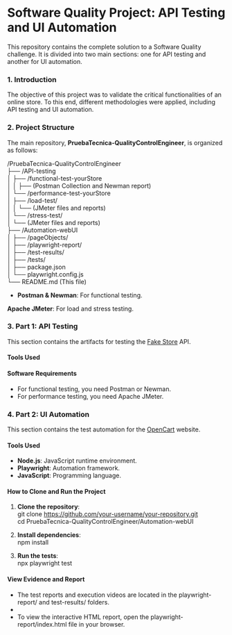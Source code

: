 # **Software Quality Project: API Testing and UI Automation**

This repository contains the complete solution to a Software Quality challenge. It is divided into two main sections: one for API testing and another for UI automation.

### **1\. Introduction**

The objective of this project was to validate the critical functionalities of an online store. To this end, different methodologies were applied, including API testing and UI automation.

### **2\. Project Structure**

The main repository, **PruebaTecnica-QualityControlEngineer**, is organized as follows:

/PruebaTecnica-QualityControlEngineer  
├── /API-testing  
│   ├── /functional-test-yourStore  
│   │   ├── (Postman Collection and Newman report)  
│   └── /performance-test-yourStore  
│       ├── /load-test/  
│       │   └── (JMeter files and reports)  
│       └── /stress-test/  
│           └── (JMeter files and reports)  
├── /Automation-webUI  
│   ├── /pageObjects/  
│   ├── /playwright-report/  
│   ├── /test-results/  
│   ├── /tests/  
│   ├── package.json  
│   └── playwright.config.js  
└── README.md (This file)

* **Postman & Newman**: For functional testing.

**Apache JMeter**: For load and stress testing.

### **3\. Part 1: API Testing**

This section contains the artifacts for testing the [Fake Store](https://fakestoreapi.com/docs) API.

#### **Tools Used**

#### **Software Requirements**

* For functional testing, you need Postman or Newman.  
* For performance testing, you need Apache JMeter.

### **4\. Part 2: UI Automation**

This section contains the test automation for the [OpenCart](https://opencart.abstracta.us) website.

#### **Tools Used**

* **Node.js**: JavaScript runtime environment.  
* **Playwright**: Automation framework.  
* **JavaScript**: Programming language.

#### **How to Clone and Run the Project**

1. **Clone the repository**:  
   git clone https://github.com/your-username/your-repository.git  
   cd PruebaTecnica-QualityControlEngineer/Automation-webUI

2. **Install dependencies**:  
   npm install

3. **Run the tests**:  
   npx playwright test

#### **View Evidence and Report**

* The test reports and execution videos are located in the playwright-report/ and test-results/ folders.  
*   
* To view the interactive HTML report, open the playwright-report/index.html file in your browser.